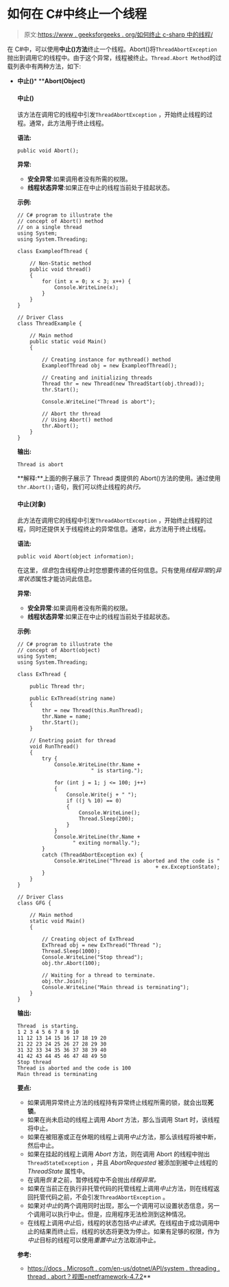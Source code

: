 # 如何在 C#中终止一个线程

> 原文:[https://www . geeksforgeeks . org/如何终止 c-sharp 中的线程/](https://www.geeksforgeeks.org/how-to-terminate-a-thread-in-c-sharp/)

在 C#中，可以使用**中止()方法**终止一个线程。Abort()将`ThreadAbortException` 抛出到调用它的线程中。由于这个异常，线程被终止。`Thread.Abort Method`的过载列表中有两种方法，如下:

*   ****中止()*****   ****Abort(Object)**

    #### 中止()

    该方法在调用它的线程中引发`ThreadAbortException` ，开始终止线程的过程。通常，此方法用于终止线程。

    **语法:**

    ```
    public void Abort();
    ```

    **异常:**

    *   **安全异常**:如果调用者没有所需的权限。
    *   **线程状态异常**:如果正在中止的线程当前处于挂起状态。

    **示例:**

    ```
    // C# program to illustrate the
    // concept of Abort() method
    // on a single thread
    using System;
    using System.Threading;

    class ExampleofThread {

        // Non-Static method
        public void thread()
        {
            for (int x = 0; x < 3; x++) {
                Console.WriteLine(x);
            }
        }
    }

    // Driver Class
    class ThreadExample {

        // Main method
        public static void Main()
        {

            // Creating instance for mythread() method
            ExampleofThread obj = new ExampleofThread();

            // Creating and initializing threads
            Thread thr = new Thread(new ThreadStart(obj.thread));
            thr.Start();

            Console.WriteLine("Thread is abort");

            // Abort thr thread
            // Using Abort() method
            thr.Abort();
        }
    }
    ```

    **输出:**

    ```
    Thread is abort

    ```

    **解释:**上面的例子展示了 Thread 类提供的 Abort()方法的使用。通过使用`thr.Abort();`语句，我们可以终止线程的*执行。*

    #### 中止(对象)

    此方法在调用它的线程中引发`ThreadAbortException` ，开始终止线程的过程，同时还提供关于线程终止的异常信息。通常，此方法用于终止线程。

    **语法:**

    ```
    public void Abort(object information);
    ```

    在这里，*信息*包含线程停止时您想要传递的任何信息。只有使用*线程异常*的*异常状态*属性才能访问此信息。

    **异常:**

    *   **安全异常**:如果调用者没有所需的权限。
    *   **线程状态异常**:如果正在中止的线程当前处于挂起状态。

    **示例:**

    ```
    // C# program to illustrate the
    // concept of Abort(object)
    using System;
    using System.Threading;

    class ExThread {

        public Thread thr;

        public ExThread(string name)
        {
            thr = new Thread(this.RunThread);
            thr.Name = name;
            thr.Start();
        }

        // Enetring point for thread
        void RunThread()
        {
            try {
                Console.WriteLine(thr.Name +
                            " is starting.");

                for (int j = 1; j <= 100; j++) 
                {
                    Console.Write(j + " ");
                    if ((j % 10) == 0) 
                    {
                        Console.WriteLine();
                        Thread.Sleep(200);
                    }
                }
                Console.WriteLine(thr.Name + 
                      " exiting normally.");
            }
            catch (ThreadAbortException ex) {
                Console.WriteLine("Thread is aborted and the code is "
                                                 + ex.ExceptionState);
            }
        }
    }

    // Driver Class
    class GFG {

        // Main method
        static void Main()
        {

            // Creating object of ExThread
            ExThread obj = new ExThread("Thread ");
            Thread.Sleep(1000);
            Console.WriteLine("Stop thread");
            obj.thr.Abort(100);

            // Waiting for a thread to terminate.
            obj.thr.Join();
            Console.WriteLine("Main thread is terminating");
        }
    }
    ```

    **输出:**

    ```
    Thread  is starting.
    1 2 3 4 5 6 7 8 9 10 
    11 12 13 14 15 16 17 18 19 20 
    21 22 23 24 25 26 27 28 29 30 
    31 32 33 34 35 36 37 38 39 40 
    41 42 43 44 45 46 47 48 49 50 
    Stop thread
    Thread is aborted and the code is 100
    Main thread is terminating

    ```

    **要点:**

    *   如果调用异常终止方法的线程持有异常终止线程所需的锁，就会出现**死锁**。
    *   如果在尚未启动的线程上调用 *Abort* 方法，那么当调用 Start 时，该线程将中止。
    *   如果在被阻塞或正在休眠的线程上调用*中止*方法，那么该线程将被中断，然后中止。
    *   如果在挂起的线程上调用 *Abort* 方法，则在调用 Abort 的线程中抛出`ThreadStateException` ，并且 *AbortRequested* 被添加到被中止线程的 *ThreadState* 属性中。
    *   在调用*恢复*之前，暂停线程中不会抛出*线程异常。*
    *   如果在当前正在执行非托管代码的托管线程上调用*中止*方法，则在线程返回托管代码之前，不会引发`ThreadAbortException` 。
    *   如果对*中止*的两个调用同时出现，那么一个调用可以设置状态信息，另一个调用可以执行中止。但是，应用程序无法检测到这种情况。
    *   在线程上调用*中止*后，线程的状态包括*中止请求*。在线程由于成功调用中止的结果而终止后，线程的状态将更改为停止。如果有足够的权限，作为*中止*目标的线程可以使用*重置中止*方法取消中止。

    **参考:**

    *   [https://docs . Microsoft . com/en-us/dotnet/API/system . threading . thread . abort？视图=netframework-4.7.2](https://docs.microsoft.com/en-us/dotnet/api/system.threading.thread.abort?view=netframework-4.7.2)**